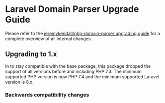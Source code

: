 # Laravel Domain Parser Upgrade Guide

Please refer to the [jeremykendall/php-domain-parser upgrading guide](https://github.com/jeremykendall/php-domain-parser/blob/develop/UPGRADING.md) for a complete overview of all internal changes.

## Upgrading to 1.x

In to stay compatible with the base package, this package dropped the support of all versions before and including PHP 7.3. The minimum supported PHP version is now PHP 7.4 and the minimum supported Laravel version is 8.x.

### Backwards compatibility changes
